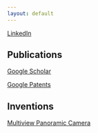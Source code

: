 ```yaml
---
layout: default
---
```


[LinkedIn](https://www.linkedin.com/in/karhantan)

## Publications
[Google Scholar](https://scholar.google.com/citations?hl=en&user=Fz17zgcAAAAJ)

[Google Patents](https://patents.google.com/?inventor=kar-han+tan,Kar+Han+Tan&status=GRANT&clustered=false&sort=new&num=100)

## Inventions
[Multiview Panoramic Camera](/Pyramid)
